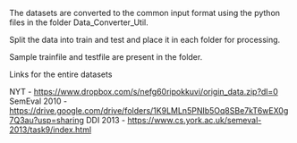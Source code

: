 The datasets are converted to the common input format using the python files in the folder Data_Converter_Util.

Split the data into train and test and place it in each folder for processing.

Sample trainfile and testfile are present in the folder.

Links for the entire datasets

NYT - https://www.dropbox.com/s/nefg60ripokkuvi/origin_data.zip?dl=0
SemEval 2010 - https://drive.google.com/drive/folders/1K9LMLn5PNIb5Oq8SBe7kT6wEX0g7Q3au?usp=sharing
DDI 2013 - https://www.cs.york.ac.uk/semeval-2013/task9/index.html
